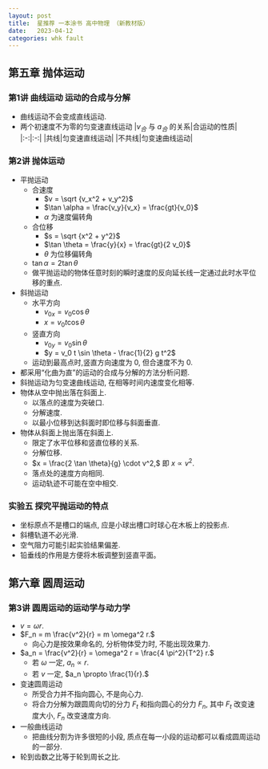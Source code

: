 ```yaml
---
layout: post
title:  星推荐 一本涂书 高中物理 （新教材版）
date:   2023-04-12
categories: whk fault
---
```


## 第五章 抛体运动

### 第1讲 曲线运动 运动的合成与分解

*   曲线运动不会变成直线运动$.$
*   两个初速度不为零的匀变速直线运动
    |$v_合$ 与 $a_合$ 的关系|合运动的性质|
    |:-:|:-:|
    |共线|匀变速直线运动|
    |不共线|匀变速曲线运动|

### 第2讲 抛体运动

*   平抛运动
    *   合速度
        *   $v = \sqrt {v_x^2 + v_y^2}$
        *   $\tan \alpha = \frac{v_y}{v_x} = \frac{gt}{v_0}$
        *   $\alpha$ 为速度偏转角
    *   合位移
        *   $s = \sqrt {x^2 + y^2}$
        *   $\tan \theta = \frac{y}{x} = \frac{gt}{2 v_0}$
        *   $\theta$ 为位移偏转角
    *   $\tan \alpha = 2 \tan \theta$
    *   做平抛运动的物体任意时刻的瞬时速度的反向延长线一定通过此时水平位移的重点$.$
*   斜抛运动
    *   水平方向
        *   $v_{0 x} = v_0 \cos \theta$
        *   $x = v_0 t \cos \theta$
    *   竖直方向
        *   $v_{0 y} = v_0 \sin \theta$
        *   $y = v_0 t \sin \theta - \frac{1}{2} g t^2$
    *   运动到最高点时$,$竖直方向速度为 $0,$ 但合速度不为 $0.$
*   都采用$“$化曲为直$”$的运动的合成与分解的方法分析问题$.$
*   斜抛运动为匀变速曲线运动$,$ 在相等时间内速度变化相等$.$
*   物体从空中抛出落在斜面上$.$
    *   以落点的速度为突破口$.$
    *   分解速度$.$
    *   以最小位移到达斜面时即位移与斜面垂直$.$
*   物体从斜面上抛出落在斜面上$.$
    *   限定了水平位移和竖直位移的关系$.$
    *   分解位移$.$
    *   $x = \frac{2 \tan \theta}{g} \cdot v^2,$ 即 $x \propto v^2.$
    *   落点处的速度方向相同$.$
    *   运动轨迹不可能在空中相交$.$

### 实验五 探究平抛运动的特点

*   坐标原点不是槽口的端点$,$ 应是小球出槽口时球心在木板上的投影点$.$
*   斜槽轨道不必光滑$.$
*   空气阻力可能引起实验结果偏差$.$
*   铅垂线的作用是方便将木板调整到竖直平面。

## 第六章 圆周运动

### 第3讲 圆周运动的运动学与动力学

*   $v = \omega r.$
*   $F_n = m \frac{v^2}{r} = m \omega^2 r.$
    *   向心力是按效果命名的$,$ 分析物体受力时$,$ 不能出现效果力$.$
*   $a_n = \frac{v^2}{r} = \omega^2 r = \frac{4 \pi^2}{T^2} r.$
    *   若 $\omega$ 一定$,$ $a_n \propto r.$
    *   若 $v$ 一定$,$ $a_n \propto \frac{1}{r}.$
*   变速圆周运动
    *   所受合力并不指向圆心$,$ 不是向心力$.$
    *   将合力分解为跟圆周向切的分力 $F_t$ 和指向圆心的分力 $F_n,$ 其中 $F_t$ 改变速度大小$,$ $F_n$ 改变速度方向$.$
*   一般曲线运动
    *   把曲线分割为许多很短的小段$,$ 质点在每一小段的运动都可以看成圆周运动的一部分$.$
*   轮到齿数之比等于轮到周长之比$.$